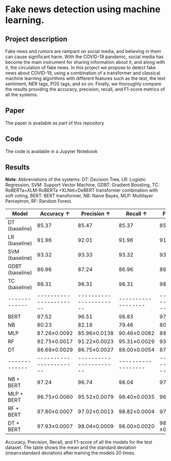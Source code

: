 # Fake news detection using machine learning.

## Project description

Fake news and rumors are rampant on social media, and believing in them can cause significant harm. With the COVID-19 pandemic, social media has become the main instrument for sharing information about it, and along with it, the circulation of fake news. In this project we propose to detect fake news about COVID-19, using a combination of a transformer and classical machine learning algorithms with different features such as the text, the text sentiment, NER tags, POS tags, and so on. Finally, we thoroughly compare the results providing the accuracy, precision, recall, and F1-score metrics of all the systems.

## Paper

The paper is available as part of this repository

## Code

The code is available in a Jupyter Notebook


## Results

**Note**: Abbreviations of the systems: DT: Decision Tree, LR: Logistic Regression, SVM: Support Vector Machine, GDBT: Gradient Boosting, TC: RoBERTa+XLM-RoBERTa
+XLNet+DeBERT transformer combination with soft voting, BERT: BERT transformer, NB: Naive Bayes, MLP: Multilayer Perceptron, RF: Random Forest.

| Model       | Accuracy $\uparrow$ | Precision $\uparrow$ | Recall $\uparrow$ | F1-score $\uparrow$ |
|-------------|----------------------|----------------------|------------------|----------------------|
| DT (baseline)  | 85.37               | 85.47               | 85.37            | 85.39               |
| LR (baseline)  | 91.96               | 92.01               | 91.96            | 91.96               |
| SVM (baseline) | 93.32               | 93.33               | 93.32            | 93.32               |
| GDBT (baseline) | 86.96               | 87.24               | 86.96            | 86.96               |
| TC (baseline)   | 98.31               | 98.31               | 98.31            | 98.31               |
|-------------|----------------------|----------------------|------------------|----------------------|
| BERT    | 97.52               | 96.51               | 98.83            | 97.66               |
| NB      | 80.23               | 82.18               | 79.46            | 80.80               |
| MLP     | 87.26±0.0092        | 85.96±0.0138        | 90.46±0.0082     | 88.14±0.0076        |
| RF      | 92.75±0.0017        | 91.22±0.0023        | 95.31±0.0029     | 93.22±0.0016        |
| DT          | 86.68±0.0029        | 86.75±0.0027        | 88.00±0.0054     | 87.37±0.0030        |
|-------------|----------------------|----------------------|------------------|----------------------|
| NB + BERT   | 97.24               | 96.74               | 98.04            | 97.38               |
| MLP + BERT  | 96.75±0.0060        | 95.52±0.0079        | 98.40±0.0035     | 96.94±0.0056        |
| RF + BERT   | 97.80±0.0007        | 97.02±0.0013        | 98.82±0.0004     | 97.91±0.0007        |
| DT + BERT   | 97.93±0.0007        | 98.04±0.0009        | 98.00±0.0020     | 98.02 ±0.0007       |

Accuracy, Precision, Recall, and F1-score of all the models for the test dataset. The table shows the mean and the standard deviation (mean±standard deviation) after training the models 20 times.

